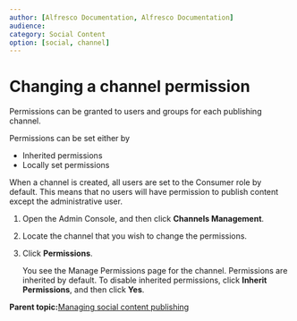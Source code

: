 ```yaml
---
author: [Alfresco Documentation, Alfresco Documentation]
audience: 
category: Social Content
option: [social, channel]
---
```


# Changing a channel permission

Permissions can be granted to users and groups for each publishing channel.

Permissions can be set either by

-   Inherited permissions
-   Locally set permissions

When a channel is created, all users are set to the Consumer role by default. This means that no users will have permission to publish content except the administrative user.

1.  Open the Admin Console, and then click **Channels Management**.

2.  Locate the channel that you wish to change the permissions.

3.  Click **Permissions**.

    You see the Manage Permissions page for the channel. Permissions are inherited by default. To disable inherited permissions, click **Inherit Permissions**, and then click **Yes**.


**Parent topic:**[Managing social content publishing](../concepts/adminconsole-channelsman-intro.md)

